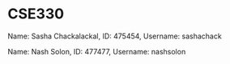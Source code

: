 # CSE330
Name: Sasha Chackalackal, ID: 475454, Username: sashachack

Name: Nash Solon, ID: 477477, Username: nashsolon
